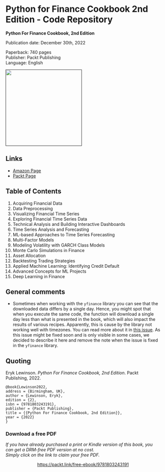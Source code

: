# Python for Finance Cookbook 2nd Edition - Code Repository

**Python For Finance Cookbook, 2nd Edition**  

Publication date: December 30th, 2022

Paperback: 740 pages  
Publisher: Packt Publishing  
Language: English

[<img src="./.img/book_cover.png" width="248">]()

## Links

- [Amazon Page](https://amzn.to/3YYJPG6)
- [Packt Page](https://www.packtpub.com/product/python-for-finance-cookbook-second-edition/9781803243191)

## Table of Contents

1. Acquiring Financial Data
2. Data Preprocessing
3. Visualizing Financial Time Series
4. Exploring Financial Time Series Data
5. Technical Analysis and Building Interactive Dashboards
6. Time Series Analysis and Forecasting  
7. ML-based Approaches to Time Series Forecasting
8. Multi-Factor Models
9. Modeling Volatility with GARCH Class Models
10. Monte Carlo Simulations in Finance
11. Asset Allocation
12. Backtesting Trading Strategies
13. Applied Machine Learning: Identifying Credit Default
14. Advanced Concepts for ML Projects
15. Deep Learning in Finance

## General comments

* Sometimes when working with the `yfinance` library you can see that the downloaded data differs by a single day. Hence, you might spot that when you execute the same code, the function will download a single day less than what is presented in the book, which will also impact the results of various recipes. Apparently, this is cause by the library not working well with timezones. You can read more about it in [this issue](https://github.com/ranaroussi/yfinance/issues/1036). As this issue might be fixed soon and is only visible in some cases, we decided to describe it here and remove the note when the issue is fixed in the `yfinance` library.

## Quoting 

Eryk Lewinson. *Python For Finance Cookbook, 2nd Edition*. Packt Publishing, 2022.

    @book{Lewinson2022,  
    address = {Birmingham, UK},  
    author = {Lewinson, Eryk},  
    edition = {2},  
    isbn = {9781803243191},   
    publisher = {Packt Publishing},  
    title = {{Python For Finance Cookbook, 2nd Edition}},  
    year = {2022}  
    }
### Download a free PDF

 <i>If you have already purchased a print or Kindle version of this book, you can get a DRM-free PDF version at no cost.<br>Simply click on the link to claim your free PDF.</i>
<p align="center"> <a href="https://packt.link/free-ebook/9781803243191">https://packt.link/free-ebook/9781803243191 </a> </p>